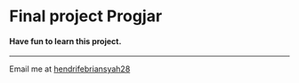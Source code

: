 # Final project Progjar

#### Have fun to learn this project.

---
 
Email me at [hendrifebriansyah28](Mailto:hendrifebriansyah28@gmail.com)